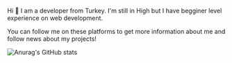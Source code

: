 Hi 👋 I am a developer from Turkey. I'm still in High but I have begginer level experience on web development.

You can follow me on these platforms to get more information about me and follow news about my projects! 


![Anurag's GitHub stats](https://github-readme-stats.vercel.app/api?username=bereavdev&count_private=true)

